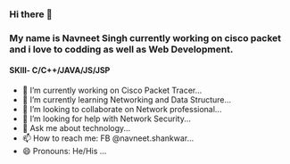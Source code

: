 ### Hi there 👋

### My name is Navneet Singh currently working on cisco packet and i love to codding as well as Web Development.
#### SKIll- C/C++/JAVA/JS/JSP

- 🔭 I’m currently working on Cisco Packet Tracer...
- 🌱 I’m currently learning Networking and Data Structure...
- 👯 I’m looking to collaborate on  Network professional...
- 🤔 I’m looking for help with Network Security...
- 💬 Ask me about technology...
- 📫 How to reach me: FB @navneet.shankwar...
- 😄 Pronouns: He/His ...
